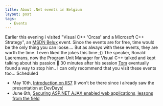 ```yaml
---
title: About .Net events in Belgium
layout: post
tags:
  - Events
---
```

Earlier this evening i visited "Visual C++ 'Orcas' and a Microsoft C++ Strategy", an [MSDN Belux](http://www.microsoft.com/belux/msdn/nl/default.mspx) event. Since the events are for free, time would be the only thing you can loose.... But as always with these events, they are worth the time. I even liked the jokes this time ;)) The speaker, Ronald Laeremans, now the Program Unit Manager for Visual C++ talked and kept talking about his passion 🙂 30 minutes after his session [Tom](http://blogs.msdn.com/tommer/) eventually found a way to stop him.. I can only recommend that you visit these events too... Scheduled

* May 10th, [Introduction on IIS7](http://www.visug.be/Default.aspx) (I won't be there since i already saw the presentation at DevDays)
* June 6th, [Securing ASP.NET AJAX enabled web applications, lessons from the field](http://msevents.microsoft.com/CUI/EventDetail.aspx?EventID=1032340308&Culture=en-US)
